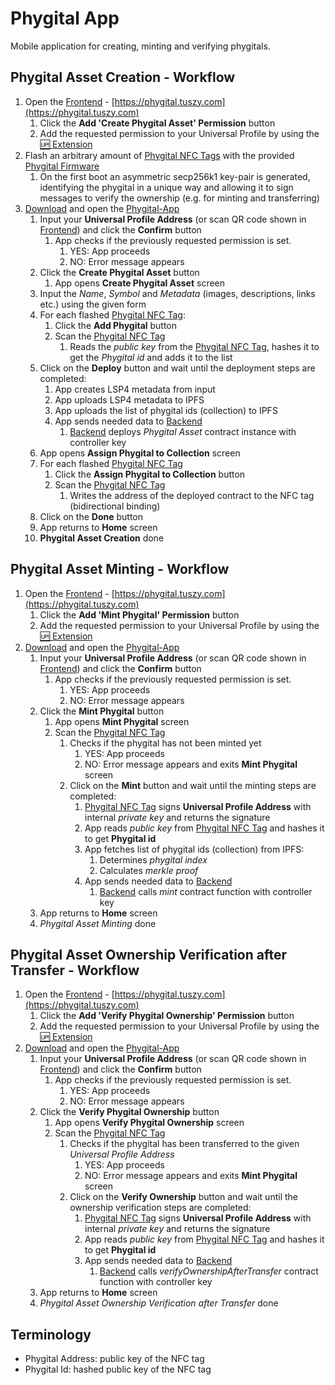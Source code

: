 # Phygital App

Mobile application for creating, minting and verifying phygitals.

## Phygital Asset Creation - Workflow

1. Open the [Frontend](https://github.com/Tuszy/phygital-frontend) - [https://phygital.tuszy.com](https://phygital.tuszy.com)
   1. Click the **Add 'Create Phygital Asset' Permission** button
   2. Add the requested permission to your Universal Profile by using the [🆙 Extension](https://docs.lukso.tech/install-up-browser-extension/)
2. Flash an arbitrary amount of [Phygital NFC Tags](https://github.com/Tuszy/phygital-nfc-tag) with the provided [Phygital Firmware](https://github.com/Tuszy/phygital-nfc-tag/tree/main/arduino-code)
   1. On the first boot an asymmetric secp256k1 key-pair is generated, identifying the phygital in a unique way and allowing it to sign messages to verify the ownership (e.g. for minting and transferring)
3. [Download](https://phygital-app.tuszy.com) and open the [Phygital-App](https://github.com/Tuszy/phygital-app)
   1. Input your **Universal Profile Address** (or scan QR code shown in [Frontend](https://github.com/Tuszy/phygital-frontend)) and click the **Confirm** button
      1. App checks if the previously requested permission is set.
         1. YES: App proceeds
         2. NO: Error message appears
   2. Click the **Create Phygital Asset** button
      1. App opens **Create Phygital Asset** screen
   3. Input the *Name*, *Symbol* and *Metadata* (images, descriptions, links etc.) using the given form
   4. For each flashed [Phygital NFC Tag](https://github.com/Tuszy/phygital-nfc-tag):
      1. Click the **Add Phygital** button
      2. Scan the [Phygital NFC Tag](https://github.com/Tuszy/phygital-nfc-tag) 
         1. Reads the *public key* from the [Phygital NFC Tag](https://github.com/Tuszy/phygital-nfc-tag), hashes it to get the *Phygital id* and adds it to the list
   5. Click on the **Deploy** button and wait until the deployment steps are completed:
      1. App creates LSP4 metadata from input
      2. App uploads LSP4 metadata to IPFS
      3. App uploads the list of phygital ids (collection) to IPFS
      4. App sends needed data to [Backend](https://github.com/Tuszy/phygital-backend) 
         1. [Backend](https://github.com/Tuszy/phygital-backend) deploys *Phygital Asset* contract instance with controller key
   6. App opens **Assign Phygital to Collection** screen 
   7. For each flashed [Phygital NFC Tag](https://github.com/Tuszy/phygital-nfc-tag)
      1. Click the **Assign Phygital to Collection** button
      2. Scan the [Phygital NFC Tag](https://github.com/Tuszy/phygital-nfc-tag) 
         1. Writes the address of the deployed contract to the NFC tag (bidirectional binding)
   8. Click on the **Done** button
   9. App returns to **Home** screen
   10. **Phygital Asset Creation** done



## Phygital Asset Minting - Workflow

1. Open the [Frontend](https://github.com/Tuszy/phygital-frontend) - [https://phygital.tuszy.com](https://phygital.tuszy.com)
   1. Click the **Add 'Mint Phygital' Permission** button
   2. Add the requested permission to your Universal Profile by using the [🆙 Extension](https://docs.lukso.tech/install-up-browser-extension/)
2. [Download](https://phygital-app.tuszy.com) and open the [Phygital-App](https://github.com/Tuszy/phygital-app)
   1. Input your **Universal Profile Address** (or scan QR code shown in [Frontend](https://github.com/Tuszy/phygital-frontend)) and click the **Confirm** button
      1. App checks if the previously requested permission is set.
         1. YES: App proceeds
         2. NO: Error message appears
   2. Click the **Mint Phygital** button
      1. App opens **Mint Phygital** screen
      2. Scan the [Phygital NFC Tag](https://github.com/Tuszy/phygital-nfc-tag) 
         1. Checks if the phygital has not been minted yet
            1. YES: App proceeds
            2. NO: Error message appears and exits **Mint Phygital** screen
         2. Click on the **Mint** button and wait until the minting steps are completed:
            1. [Phygital NFC Tag](https://github.com/Tuszy/phygital-nfc-tag) signs **Universal Profile Address** with internal *private key* and returns the signature
            2. App reads *public key* from [Phygital NFC Tag](https://github.com/Tuszy/phygital-nfc-tag) and hashes it to get **Phygital id**
            3. App fetches list of phygital ids (collection) from IPFS:
               1. Determines *phygital index*
               2. Calculates *merkle proof*
            4. App sends needed data to [Backend](https://github.com/Tuszy/phygital-backend) 
               1. [Backend](https://github.com/Tuszy/phygital-backend) calls *mint* contract function with controller key
   3. App returns to **Home** screen
   4. *Phygital Asset Minting* done
   
## Phygital Asset Ownership Verification after Transfer - Workflow

1. Open the [Frontend](https://github.com/Tuszy/phygital-frontend) - [https://phygital.tuszy.com](https://phygital.tuszy.com)
   1. Click the **Add 'Verify Phygital Ownership' Permission** button
   2. Add the requested permission to your Universal Profile by using the [🆙 Extension](https://docs.lukso.tech/install-up-browser-extension/)
2. [Download](https://phygital-app.tuszy.com) and open the [Phygital-App](https://github.com/Tuszy/phygital-app)
   1. Input your **Universal Profile Address** (or scan QR code shown in [Frontend](https://github.com/Tuszy/phygital-frontend)) and click the **Confirm** button
      1. App checks if the previously requested permission is set.
         1. YES: App proceeds
         2. NO: Error message appears
   2. Click the **Verify Phygital Ownership** button
      1. App opens **Verify Phygital Ownership** screen
      2. Scan the [Phygital NFC Tag](https://github.com/Tuszy/phygital-nfc-tag) 
         1. Checks if the phygital has been transferred to the given *Universal Profile Address*
            1. YES: App proceeds
            2. NO: Error message appears and exits **Mint Phygital** screen
         2. Click on the **Verify Ownership** button and wait until the ownership verification steps are completed:
            1. [Phygital NFC Tag](https://github.com/Tuszy/phygital-nfc-tag) signs **Universal Profile Address** with internal *private key* and returns the signature
            2. App reads *public key* from [Phygital NFC Tag](https://github.com/Tuszy/phygital-nfc-tag) and hashes it to get **Phygital id**
            3. App sends needed data to [Backend](https://github.com/Tuszy/phygital-backend) 
               1. [Backend](https://github.com/Tuszy/phygital-backend)  calls *verifyOwnershipAfterTransfer* contract function with controller key
   3. App returns to **Home** screen
   4. *Phygital Asset Ownership Verification after Transfer* done

## Terminology
- Phygital Address: public key of the NFC tag
- Phygital Id: hashed public key of the NFC tag